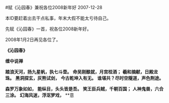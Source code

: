 #赋《沁园春》兼祝各位2008新年好
2007-12-28

本ID要赶着出去干点私事，年末大假不能太亏待自己。
 
先赋《沁园春》一首，祝各位2008新年好。
 
2008年1月2日再见各位了。
 
**《沁园春》**
 
**缠中说禅**
 
**踏浪天河，扬九星帆，执七斗壶。**
**命吴刚酿就，月宫桂酒；**
**羲和摘献，日殿龙珠。**
**黑洞探玄，灰熊试剑，**
**今古乾坤入有无。**
**谁堪共？尽时空隧道，声色荆途。**
 
 
**森罗万象如如，**
**能纵目，头头皆是吾。**
**笑王臣兵贼，千朝百国；**
**人神鬼兽，六合三涂。**
**幻海风迷，浮沤梦戏，**
**意